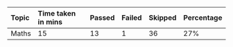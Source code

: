 |Topic|Time taken in mins|Passed|Failed|Skipped|Percentage|
|:----|:-----------------|:-----|:-----|:------|:---------|
|Maths|15                |13    |1     |36     |27%       |
